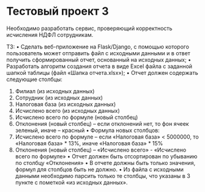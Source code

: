 # Тестовый проект 3

Необходимо разработать сервис, проверяющий корректность исчисления НДФЛ сотрудникам. 

ТЗ:
•	Сделать веб-приложение на Flask/Django, с помощью которого пользователь может отправить файл с исходными данными и в ответ получить сформированный отчет, основанный на исходных данных;
•	Разработать алгоритм создания отчета в виде Excel файла с заданной шапкой таблицы (файл «Шапка отчета.xlsx»);
•	Отчет должен содержать следующие столбцы:
1.	Филиал (из исходных данных)
2.	Сотрудник (из исходных данных)
3.	Налоговая база (из исходных данных)
4.	Исчислено всего (из исходных данных)
5.	Исчислено всего по формуле (новый столбец)
6.	Отклонения (новый столбец) – если отклонений нет, то фон ячеек зеленый, иначе – красный
•	Формула новых столбцов:
1.	Исчислено всего по формуле – если «Налоговая база» < 5000000, то «Налоговая база» * 13%, иначе «Налоговая база» * 15%
2.	Отклонения (новый столбец) – «Исчислено всего» - «Исчислено всего по формуле»
•	Отчет должен быть отсортирован по убыванию по столбцу «Отклонения»
•	В отчете должны быть только значения, формул для столбцов быть не должно.
•	Из файла с исходными данными необходимо парсить только те столбцы, что указаны в 3 пункте с пометкой «из исходных данных».
